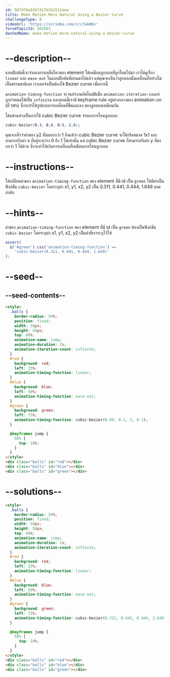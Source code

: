 ```yaml
---
id: 587d78a9367417b2b2512aea
title: Make Motion More Natural Using a Bezier Curve
challengeType: 0
videoUrl: 'https://scrimba.com/c/c7akWUv'
forumTopicId: 301063
dashedName: make-motion-more-natural-using-a-bezier-curve
---
```


# --description--

แบบฝึกหัดนี้จะจำลองการเคลื่อไหวของ element ให้เหมือนลูกบอลที่ถูกโยนไปมา
เราได้ดูเรื่อง `linear` และ `ease-out` ในแบบฝึกหัดที่ผ่านมาไปแล้ว
แต่คุณจะเห็นว่าลูกบอลนั้นเคลื่อนที่อย่างไม่เป็นธรรมชาติเลย เราเลยจำเป็นต้องใช้ Bezier curve เพื่อการนี้

`animation-timing-function` จะวนทำงานอัตโนมัติเมื่อ `animation-iteration-count` ถูกกำหนดให้เป็น `infinite`
และตอนนี้เรามี keyframe rule อยู่ตรงกลางของ animation เลย (ที่ `50%`) ซึ่งจะทำให้รูปแบบการเคลื่อนที่ขึ้นและลง ของลูกบอลเหมือนกัน

โค้ดด้านล่างเป็นการใช้ cubic Bezier curve จำลองการโยนลูกบอล:

```css
cubic-bezier(0.3, 0.4, 0.5, 1.6);
```

คุณจะเห็ฯว่าค่าของ y2 นั้นมากกว่า 1
ถึงแม้ว่า cubic Bezier curve จะใช้กริดขนาด 1x1 และสามารถรับค่า x ที่อยู่ระหว่าง 0 ถึง 1 ได้เท่านั้น 
แต่ cubic Bezier curve ก็สามารถรับค่า y ที่มากกว่า 1 ได้ด้วย
ซึ่งจะทำให้เกิดการเคลื่อนที่เหมือนการโยนลูกบอล 

# --instructions--

ให้เปลี่ยนค่าของ `animation-timing-function` ของ element ที่มี id เป็น `green` ให้มีค่าเป็นฟังก์ชัน `cubic-bezier` โดยระบุค่า x1, y1, x2, y2 เป็น 0.311, 0.441, 0.444, 1.649 ตามลำดับ

# --hints--

ค่าของ `animation-timing-function` ของ element ที่มี id เป็น `green` ต้องเป็นฟังก์ชัน `cubic-bezier` โดยระบุค่า x1, y1, x2, y2 เป็นค่าที่เราระบุไว้ให้

```js
assert(
  $('#green').css('animation-timing-function') ==
    'cubic-bezier(0.311, 0.441, 0.444, 1.649)'
);
```

# --seed--

## --seed-contents--

```html
<style>
  .balls {
    border-radius: 50%;
    position: fixed;
    width: 50px;
    height: 50px;
    top: 60%;
    animation-name: jump;
    animation-duration: 2s;
    animation-iteration-count: infinite;
  }
  #red {
    background: red;
    left: 25%;
    animation-timing-function: linear;
  }
  #blue {
    background: blue;
    left: 50%;
    animation-timing-function: ease-out;
  }
  #green {
    background: green;
    left: 75%;
    animation-timing-function: cubic-bezier(0.69, 0.1, 1, 0.1);
  }

  @keyframes jump {
    50% {
      top: 10%;
    }
  }
</style>
<div class="balls" id="red"></div>
<div class="balls" id="blue"></div>
<div class="balls" id="green"></div>
```

# --solutions--

```html
<style>
  .balls {
    border-radius: 50%;
    position: fixed;
    width: 50px;
    height: 50px;
    top: 60%;
    animation-name: jump;
    animation-duration: 2s;
    animation-iteration-count: infinite;
  }
  #red {
    background: red;
    left: 25%;
    animation-timing-function: linear;
  }
  #blue {
    background: blue;
    left: 50%;
    animation-timing-function: ease-out;
  }
  #green {
    background: green;
    left: 75%;
    animation-timing-function: cubic-bezier(0.311, 0.441, 0.444, 1.649);
  }

  @keyframes jump {
    50% {
      top: 10%;
    }
  }
</style>
<div class="balls" id="red"></div>
<div class="balls" id="blue"></div>
<div class="balls" id="green"></div>
```
